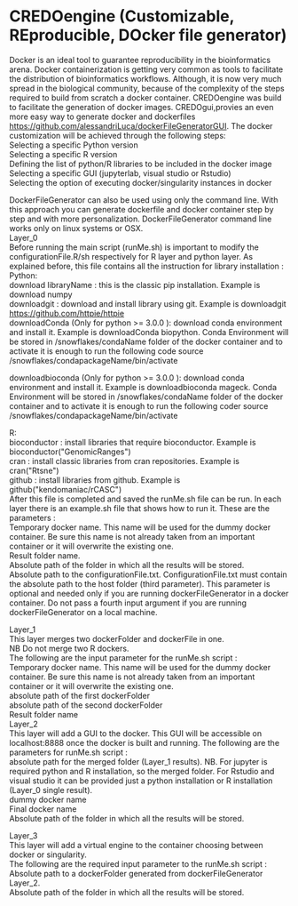 # CREDOengine (Customizable, REproducible, DOcker file generator)
Docker is an ideal tool to guarantee reproducibility in the bioinformatics arena. Docker containerization is getting very common as tools to facilitate the distribution of  bioinformatics workflows. Although, it is now very much spread in the biological community, because of the complexity of the steps required to build from scratch a docker container. 
CREDOengine was build to facilitate the generation of docker images.
CREDOgui,provies an even more easy way to generate docker and dockerfiles https://github.com/alessandriLuca/dockerFileGeneratorGUI.
The docker customization will be achieved through the following steps:  
Selecting a specific Python version   
Selecting a specific R version   
Defining the list of python/R libraries to be included in the docker image   
Selecting a specific GUI (jupyterlab, visual studio or Rstudio)  
Selecting the option of executing docker/singularity instances in docker   

DockerFileGenerator can also be used using only the command line. With this approach you can generate dockerfile and docker container step by step and with more personalization.  DockerFileGenerator command line works only on linux systems or OSX.  
Layer_0  
Before running the main script (runMe.sh) is important to modify the configurationFile.R/sh respectively for R layer and python layer. As explained before, this file contains all the instruction for library installation :   
Python:   
download libraryName : this is the classic pip installation. Example is download numpy   
downloadgit : download and install library using git. Example is downloadgit https://github.com/httpie/httpie   
downloadConda (Only for python >= 3.0.0 ): download conda environment and install it. Example is downloadConda biopython. Conda Environment will be stored in /snowflakes/condaName folder of the docker container and to activate it is enough to run the following code
source /snowflakes/condapackageName/bin/activate  

 
downloadbioconda (Only for python >= 3.0.0 ): download conda environment and install it. Example is downloadbioconda mageck. Conda Environment will be stored in /snowflakes/condaName folder of the docker container and to activate it is enough to run the following coder
source /snowflakes/condapackageName/bin/activate   

 
R:   
bioconductor : install libraries that require bioconductor. Example is bioconductor("GenomicRanges")   
cran : install classic libraries from cran repositories. Example is cran("Rtsne")   
github : install libraries from github. Example is github("kendomaniac/rCASC")   
After this file is completed and saved the runMe.sh file can be run. In each layer there is an example.sh file that shows how to run it.    These are the parameters :    
Temporary docker name. This name will be used for the dummy docker container. Be sure this name is not already taken from an important container or it will overwrite the existing one.   
Result folder name.   
Absolute path of the folder in which all the results will be stored.    
Absolute path to the configurationFile.txt.  ConfigurationFile.txt must contain the absolute path to the host folder (third parameter). This parameter is optional and needed only if you are running dockerFileGenerator in a docker container.  Do not pass a fourth input argument if you are running dockerFileGenerator on a local machine.    

Layer_1   
This layer merges two dockerFolder and dockerFile in one.    
NB Do not merge two R dockers.   
The following are the input parameter for the runMe.sh script :    
Temporary docker name. This name will be used for the dummy docker container. Be sure this name is not already taken from an important container or it will overwrite the existing one.    
absolute path of the first dockerFolder   
absolute path of the second dockerFolder   
Result folder name   
Layer_2   
This layer will add a GUI to the docker. This GUI will be accessible on localhost:8888 once the docker is built and running. The following are the parameters for runMe.sh script :    
absolute path for the merged folder (Layer_1 results). NB. For jupyter is required python and R installation, so the merged folder. For Rstudio and visual studio it can be provided just a python installation or R installation (Layer_0 single result).   
dummy docker name    
Final docker name   
Absolute path of the folder in which all the results will be stored.    

Layer_3   
This layer will add a virtual engine to the container choosing between docker or singularity.    
The following are the required input parameter to the runMe.sh script :    
Absolute path to a dockerFolder generated from dockerFileGenerator Layer_2.    
 Absolute path of the folder in which all the results will be stored.    
